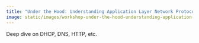 ```yaml
---
title: "Under the Hood: Understanding Application Layer Network Protocols"
image: static/images/workshop-under-the-hood-understanding-application-layer-network-protocols.square.png
---
```


Deep dive on DHCP, DNS, HTTP, etc.
